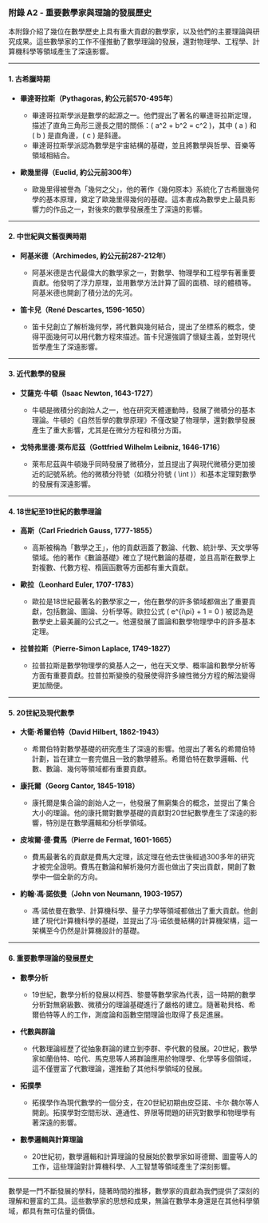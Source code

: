 ### **附錄 A2 - 重要數學家與理論的發展歷史**

本附錄介紹了幾位在數學歷史上具有重大貢獻的數學家，以及他們的主要理論與研究成果。這些數學家的工作不僅推動了數學理論的發展，還對物理學、工程學、計算機科學等領域產生了深遠影響。

---

#### **1. 古希臘時期**

- **畢達哥拉斯（Pythagoras, 約公元前570-495年）**
  - 畢達哥拉斯學派是數學的起源之一。他們提出了著名的畢達哥拉斯定理，描述了直角三角形三邊長之間的關係：\( a^2 + b^2 = c^2 \)，其中 \( a \) 和 \( b \) 是直角邊，\( c \) 是斜邊。
  - 畢達哥拉斯學派認為數學是宇宙結構的基礎，並且將數學與哲學、音樂等領域相結合。

- **歐幾里得（Euclid, 約公元前300年）**
  - 歐幾里得被譽為「幾何之父」，他的著作《幾何原本》系統化了古希臘幾何學的基本原理，奠定了歐幾里得幾何的基礎。這本書成為數學史上最具影響力的作品之一，對後來的數學發展產生了深遠的影響。

---

#### **2. 中世紀與文藝復興時期**

- **阿基米德（Archimedes, 約公元前287-212年）**
  - 阿基米德是古代最偉大的數學家之一，對數學、物理學和工程學有著重要貢獻。他發明了浮力原理，並用數學方法計算了圓的面積、球的體積等。阿基米德也開創了積分法的先河。

- **笛卡兒（René Descartes, 1596-1650）**
  - 笛卡兒創立了解析幾何學，將代數與幾何結合，提出了坐標系的概念，使得平面幾何可以用代數方程來描述。笛卡兒還強調了懷疑主義，並對現代哲學產生了深遠影響。

---

#### **3. 近代數學的發展**

- **艾薩克·牛頓（Isaac Newton, 1643-1727）**
  - 牛頓是微積分的創始人之一，他在研究天體運動時，發展了微積分的基本理論。牛頓的《自然哲學的數學原理》不僅改變了物理學，還對數學發展產生了重大影響，尤其是在微分方程和積分方面。

- **戈特弗里德·萊布尼茲（Gottfried Wilhelm Leibniz, 1646-1716）**
  - 萊布尼茲與牛頓幾乎同時發展了微積分，並且提出了與現代微積分更加接近的記號系統。他的微積分符號（如積分符號 \( \int \)）和基本定理對數學的發展有深遠影響。

---

#### **4. 18世紀至19世紀的數學理論**

- **高斯（Carl Friedrich Gauss, 1777-1855）**
  - 高斯被稱為「數學之王」，他的貢獻涵蓋了數論、代數、統計學、天文學等領域。他的著作《數論基礎》確立了現代數論的基礎，並且高斯在數學上對複數、代數方程、楕圓函數等方面都有重大貢獻。

- **歐拉（Leonhard Euler, 1707-1783）**
  - 歐拉是18世紀最著名的數學家之一，他在數學的許多領域都做出了重要貢獻，包括數論、圖論、分析學等。歐拉公式 \( e^{i\pi} + 1 = 0 \) 被認為是數學史上最美麗的公式之一。他還發展了圖論和數學物理學中的許多基本定理。

- **拉普拉斯（Pierre-Simon Laplace, 1749-1827）**
  - 拉普拉斯是數學物理學的奠基人之一，他在天文學、概率論和數學分析等方面有重要貢獻。拉普拉斯變換的發展使得許多線性微分方程的解法變得更加簡便。

---

#### **5. 20世紀及現代數學**

- **大衛·希爾伯特（David Hilbert, 1862-1943）**
  - 希爾伯特對數學基礎的研究產生了深遠的影響。他提出了著名的希爾伯特計劃，旨在建立一套完備且一致的數學體系。希爾伯特在數學邏輯、代數、數論、幾何等領域都有重要貢獻。

- **康托爾（Georg Cantor, 1845-1918）**
  - 康托爾是集合論的創始人之一，他發展了無窮集合的概念，並提出了集合大小的理論。他的康托爾對數學基礎的貢獻對20世紀數學產生了深遠的影響，特別是在數學邏輯和分析學領域。

- **皮埃爾·德·費馬（Pierre de Fermat, 1601-1665）**
  - 費馬最著名的貢獻是費馬大定理，該定理在他去世後經過300多年的研究才被完全證明。費馬在數論和解析幾何方面也做出了突出貢獻，開創了數學中一個全新的方向。

- **約翰·馮·諾依曼（John von Neumann, 1903-1957）**
  - 馮·諾依曼在數學、計算機科學、量子力學等領域都做出了重大貢獻。他創建了現代計算機科學的基礎，並提出了冯·诺依曼結構的計算機架構，這一架構至今仍然是計算機設計的基礎。

---

#### **6. 重要數學理論的發展歷史**

- **數學分析**
  - 19世紀，數學分析的發展以柯西、黎曼等數學家為代表，這一時期的數學分析對無窮級數、微積分的理論基礎進行了嚴格的建立。隨著勒貝格、希爾伯特等人的工作，測度論和函數空間理論也取得了長足進展。

- **代數與群論**
  - 代數理論經歷了從抽象群論的建立到李群、李代數的發展。20世紀，數學家如蘭伯特、哈代、馬克思等人將群論應用於物理學、化學等多個領域，這不僅豐富了代數理論，還推動了其他科學領域的發展。

- **拓撲學**
  - 拓撲學作為現代數學的一個分支，在20世紀初期由皮亞諾、卡尔·魏尔等人開創。拓撲學對空間形狀、連通性、界限等問題的研究對數學和物理學有著深遠的影響。

- **數學邏輯與計算理論**
  - 20世紀初，數學邏輯和計算理論的發展始於數學家如哥德爾、圖靈等人的工作，這些理論對計算機科學、人工智慧等領域產生了深刻影響。

---

數學是一門不斷發展的學科，隨著時間的推移，數學家的貢獻為我們提供了深刻的理解和豐富的工具。這些數學家的思想和成果，無論在數學本身還是在其他科學領域，都具有無可估量的價值。